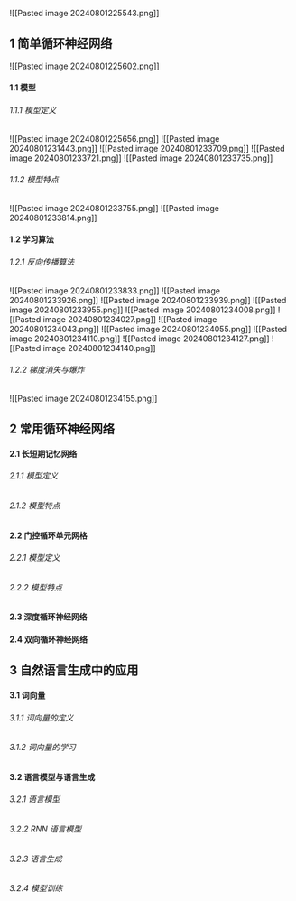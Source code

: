 ![[Pasted image 20240801225543.png]]

## 1 简单循环神经网络
![[Pasted image 20240801225602.png]]
#### 1.1 模型
###### 1.1.1 模型定义
![[Pasted image 20240801225656.png]]
![[Pasted image 20240801231443.png]]
![[Pasted image 20240801233709.png]]
![[Pasted image 20240801233721.png]]
![[Pasted image 20240801233735.png]]
###### 1.1.2 模型特点
![[Pasted image 20240801233755.png]]
![[Pasted image 20240801233814.png]]
#### 1.2 学习算法
###### 1.2.1 反向传播算法
![[Pasted image 20240801233833.png]]
![[Pasted image 20240801233926.png]]
![[Pasted image 20240801233939.png]]
![[Pasted image 20240801233955.png]]
![[Pasted image 20240801234008.png]]
![[Pasted image 20240801234027.png]]
![[Pasted image 20240801234043.png]]
![[Pasted image 20240801234055.png]]
![[Pasted image 20240801234110.png]]
![[Pasted image 20240801234127.png]]
![[Pasted image 20240801234140.png]]
###### 1.2.2 梯度消失与爆炸
![[Pasted image 20240801234155.png]]


## 2 常用循环神经网络

#### 2.1 长短期记忆网络

###### 2.1.1 模型定义

###### 2.1.2 模型特点

#### 2.2 门控循环单元网格
###### 2.2.1 模型定义

###### 2.2.2 模型特点
#### 2.3 深度循环神经网络

#### 2.4 双向循环神经网络

## 3 自然语言生成中的应用
#### 3.1 词向量

###### 3.1.1 词向量的定义

###### 3.1.2 词向量的学习

#### 3.2 语言模型与语言生成

###### 3.2.1 语言模型

###### 3.2.2 RNN 语言模型

###### 3.2.3 语言生成

###### 3.2.4 模型训练


